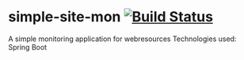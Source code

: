 # simple-site-mon [![Build Status](https://travis-ci.org/gernd/simple-site-mon-backend.svg?branch=master)](https://travis-ci.org/gernd/simple-site-mon)

A simple monitoring application for webresources
Technologies used: Spring Boot

